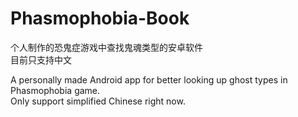 # Phasmophobia-Book
个人制作的恐鬼症游戏中查找鬼魂类型的安卓软件  
目前只支持中文  
  
A personally made Android app for better looking up ghost types in Phasmophobia game.  
Only support simplified Chinese right now.
